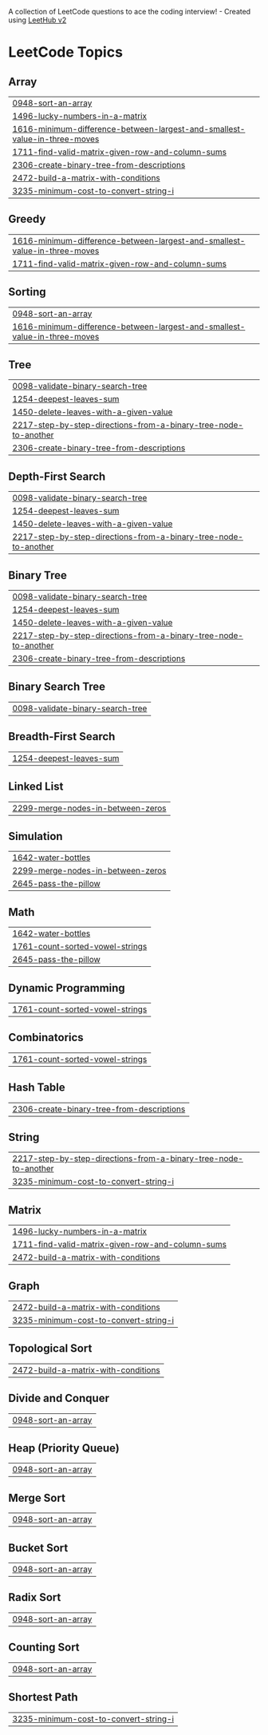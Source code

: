 A collection of LeetCode questions to ace the coding interview! - Created using [LeetHub v2](https://github.com/arunbhardwaj/LeetHub-2.0)
<!---LeetCode Topics Start-->
# LeetCode Topics
## Array
|  |
| ------- |
| [0948-sort-an-array](https://github.com/urjabahad/leetcode_answers/tree/master/0948-sort-an-array) |
| [1496-lucky-numbers-in-a-matrix](https://github.com/urjabahad/leetcode_answers/tree/master/1496-lucky-numbers-in-a-matrix) |
| [1616-minimum-difference-between-largest-and-smallest-value-in-three-moves](https://github.com/urjabahad/leetcode_answers/tree/master/1616-minimum-difference-between-largest-and-smallest-value-in-three-moves) |
| [1711-find-valid-matrix-given-row-and-column-sums](https://github.com/urjabahad/leetcode_answers/tree/master/1711-find-valid-matrix-given-row-and-column-sums) |
| [2306-create-binary-tree-from-descriptions](https://github.com/urjabahad/leetcode_answers/tree/master/2306-create-binary-tree-from-descriptions) |
| [2472-build-a-matrix-with-conditions](https://github.com/urjabahad/leetcode_answers/tree/master/2472-build-a-matrix-with-conditions) |
| [3235-minimum-cost-to-convert-string-i](https://github.com/urjabahad/leetcode_answers/tree/master/3235-minimum-cost-to-convert-string-i) |
## Greedy
|  |
| ------- |
| [1616-minimum-difference-between-largest-and-smallest-value-in-three-moves](https://github.com/urjabahad/leetcode_answers/tree/master/1616-minimum-difference-between-largest-and-smallest-value-in-three-moves) |
| [1711-find-valid-matrix-given-row-and-column-sums](https://github.com/urjabahad/leetcode_answers/tree/master/1711-find-valid-matrix-given-row-and-column-sums) |
## Sorting
|  |
| ------- |
| [0948-sort-an-array](https://github.com/urjabahad/leetcode_answers/tree/master/0948-sort-an-array) |
| [1616-minimum-difference-between-largest-and-smallest-value-in-three-moves](https://github.com/urjabahad/leetcode_answers/tree/master/1616-minimum-difference-between-largest-and-smallest-value-in-three-moves) |
## Tree
|  |
| ------- |
| [0098-validate-binary-search-tree](https://github.com/urjabahad/leetcode_answers/tree/master/0098-validate-binary-search-tree) |
| [1254-deepest-leaves-sum](https://github.com/urjabahad/leetcode_answers/tree/master/1254-deepest-leaves-sum) |
| [1450-delete-leaves-with-a-given-value](https://github.com/urjabahad/leetcode_answers/tree/master/1450-delete-leaves-with-a-given-value) |
| [2217-step-by-step-directions-from-a-binary-tree-node-to-another](https://github.com/urjabahad/leetcode_answers/tree/master/2217-step-by-step-directions-from-a-binary-tree-node-to-another) |
| [2306-create-binary-tree-from-descriptions](https://github.com/urjabahad/leetcode_answers/tree/master/2306-create-binary-tree-from-descriptions) |
## Depth-First Search
|  |
| ------- |
| [0098-validate-binary-search-tree](https://github.com/urjabahad/leetcode_answers/tree/master/0098-validate-binary-search-tree) |
| [1254-deepest-leaves-sum](https://github.com/urjabahad/leetcode_answers/tree/master/1254-deepest-leaves-sum) |
| [1450-delete-leaves-with-a-given-value](https://github.com/urjabahad/leetcode_answers/tree/master/1450-delete-leaves-with-a-given-value) |
| [2217-step-by-step-directions-from-a-binary-tree-node-to-another](https://github.com/urjabahad/leetcode_answers/tree/master/2217-step-by-step-directions-from-a-binary-tree-node-to-another) |
## Binary Tree
|  |
| ------- |
| [0098-validate-binary-search-tree](https://github.com/urjabahad/leetcode_answers/tree/master/0098-validate-binary-search-tree) |
| [1254-deepest-leaves-sum](https://github.com/urjabahad/leetcode_answers/tree/master/1254-deepest-leaves-sum) |
| [1450-delete-leaves-with-a-given-value](https://github.com/urjabahad/leetcode_answers/tree/master/1450-delete-leaves-with-a-given-value) |
| [2217-step-by-step-directions-from-a-binary-tree-node-to-another](https://github.com/urjabahad/leetcode_answers/tree/master/2217-step-by-step-directions-from-a-binary-tree-node-to-another) |
| [2306-create-binary-tree-from-descriptions](https://github.com/urjabahad/leetcode_answers/tree/master/2306-create-binary-tree-from-descriptions) |
## Binary Search Tree
|  |
| ------- |
| [0098-validate-binary-search-tree](https://github.com/urjabahad/leetcode_answers/tree/master/0098-validate-binary-search-tree) |
## Breadth-First Search
|  |
| ------- |
| [1254-deepest-leaves-sum](https://github.com/urjabahad/leetcode_answers/tree/master/1254-deepest-leaves-sum) |
## Linked List
|  |
| ------- |
| [2299-merge-nodes-in-between-zeros](https://github.com/urjabahad/leetcode_answers/tree/master/2299-merge-nodes-in-between-zeros) |
## Simulation
|  |
| ------- |
| [1642-water-bottles](https://github.com/urjabahad/leetcode_answers/tree/master/1642-water-bottles) |
| [2299-merge-nodes-in-between-zeros](https://github.com/urjabahad/leetcode_answers/tree/master/2299-merge-nodes-in-between-zeros) |
| [2645-pass-the-pillow](https://github.com/urjabahad/leetcode_answers/tree/master/2645-pass-the-pillow) |
## Math
|  |
| ------- |
| [1642-water-bottles](https://github.com/urjabahad/leetcode_answers/tree/master/1642-water-bottles) |
| [1761-count-sorted-vowel-strings](https://github.com/urjabahad/leetcode_answers/tree/master/1761-count-sorted-vowel-strings) |
| [2645-pass-the-pillow](https://github.com/urjabahad/leetcode_answers/tree/master/2645-pass-the-pillow) |
## Dynamic Programming
|  |
| ------- |
| [1761-count-sorted-vowel-strings](https://github.com/urjabahad/leetcode_answers/tree/master/1761-count-sorted-vowel-strings) |
## Combinatorics
|  |
| ------- |
| [1761-count-sorted-vowel-strings](https://github.com/urjabahad/leetcode_answers/tree/master/1761-count-sorted-vowel-strings) |
## Hash Table
|  |
| ------- |
| [2306-create-binary-tree-from-descriptions](https://github.com/urjabahad/leetcode_answers/tree/master/2306-create-binary-tree-from-descriptions) |
## String
|  |
| ------- |
| [2217-step-by-step-directions-from-a-binary-tree-node-to-another](https://github.com/urjabahad/leetcode_answers/tree/master/2217-step-by-step-directions-from-a-binary-tree-node-to-another) |
| [3235-minimum-cost-to-convert-string-i](https://github.com/urjabahad/leetcode_answers/tree/master/3235-minimum-cost-to-convert-string-i) |
## Matrix
|  |
| ------- |
| [1496-lucky-numbers-in-a-matrix](https://github.com/urjabahad/leetcode_answers/tree/master/1496-lucky-numbers-in-a-matrix) |
| [1711-find-valid-matrix-given-row-and-column-sums](https://github.com/urjabahad/leetcode_answers/tree/master/1711-find-valid-matrix-given-row-and-column-sums) |
| [2472-build-a-matrix-with-conditions](https://github.com/urjabahad/leetcode_answers/tree/master/2472-build-a-matrix-with-conditions) |
## Graph
|  |
| ------- |
| [2472-build-a-matrix-with-conditions](https://github.com/urjabahad/leetcode_answers/tree/master/2472-build-a-matrix-with-conditions) |
| [3235-minimum-cost-to-convert-string-i](https://github.com/urjabahad/leetcode_answers/tree/master/3235-minimum-cost-to-convert-string-i) |
## Topological Sort
|  |
| ------- |
| [2472-build-a-matrix-with-conditions](https://github.com/urjabahad/leetcode_answers/tree/master/2472-build-a-matrix-with-conditions) |
## Divide and Conquer
|  |
| ------- |
| [0948-sort-an-array](https://github.com/urjabahad/leetcode_answers/tree/master/0948-sort-an-array) |
## Heap (Priority Queue)
|  |
| ------- |
| [0948-sort-an-array](https://github.com/urjabahad/leetcode_answers/tree/master/0948-sort-an-array) |
## Merge Sort
|  |
| ------- |
| [0948-sort-an-array](https://github.com/urjabahad/leetcode_answers/tree/master/0948-sort-an-array) |
## Bucket Sort
|  |
| ------- |
| [0948-sort-an-array](https://github.com/urjabahad/leetcode_answers/tree/master/0948-sort-an-array) |
## Radix Sort
|  |
| ------- |
| [0948-sort-an-array](https://github.com/urjabahad/leetcode_answers/tree/master/0948-sort-an-array) |
## Counting Sort
|  |
| ------- |
| [0948-sort-an-array](https://github.com/urjabahad/leetcode_answers/tree/master/0948-sort-an-array) |
## Shortest Path
|  |
| ------- |
| [3235-minimum-cost-to-convert-string-i](https://github.com/urjabahad/leetcode_answers/tree/master/3235-minimum-cost-to-convert-string-i) |
<!---LeetCode Topics End-->